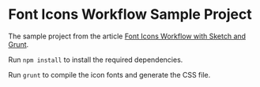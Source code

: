 # Font Icons Workflow Sample Project

The sample project from the article [Font Icons Workflow with Sketch and Grunt]().

Run `npm install` to install the required dependencies.

Run `grunt` to compile the icon fonts and generate the CSS file.